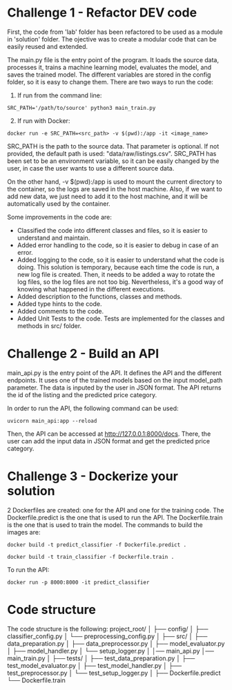 # Challenge 1 - Refactor DEV code

First, the code from 'lab' folder has been refactored to be used as a module in 'solution' folder. The ojective was to create a modular code that can be easily reused and extended.

The main.py file is the entry point of the program. It loads the source data, processes it, trains a machine learning model, evaluates the model, and saves the trained model. The different variables are stored in the config folder, so it is easy to change them. There are two ways to run the code:

1. If run from the command line:
```
SRC_PATH='/path/to/source' python3 main_train.py
```

2. If run with Docker:
```
docker run -e SRC_PATH=<src_path> -v $(pwd):/app -it <image_name>
```

SRC_PATH is the path to the source data. That parameter is optional. If not provided, the default path is used: "data/raw/listings.csv". SRC_PATH has been set to be an environment variable, so it can be easily changed by the user, in case the user wants to use a different source data.

On the other hand, -v $(pwd):/app is used to mount the current directory to the container, so the logs are saved in the host machine. Also, if we want to add new data, we just need to add it to the host machine, and it will be automatically used by the container.

Some improvements in the code are:
- Classified the code into different classes and files, so it is easier to understand and maintain.
- Added error handling to the code, so it is easier to debug in case of an error.
- Added logging to the code, so it is easier to understand what the code is doing. This solution is temporary, because each time the code is run, a new log file is created. Then, it needs to be added a way to rotate the log files, so the log files are not too big. Nevertheless, it's a good way of knowing what happened in the different executions.
- Added description to the functions, classes and methods.
- Added type hints to the code.
- Added comments to the code.
- Added Unit Tests to the code. Tests are implemented for the classes and methods in src/ folder.


# Challenge 2 - Build an API

main_api.py is the entry point of the API. It defines the API and the different endpoints. It uses one of the trained models based on the input model_path parameter. The data is inputed by the user in JSON format. The API returns the id of the listing and the predicted price category.

In order to run the API, the following command can be used:
```
uvicorn main_api:app --reload
```
Then, the API can be accessed at http://127.0.0.1:8000/docs. There, the user can add the input data in JSON format and get the predicted price category.


# Challenge 3 - Dockerize your solution

2 Dockerfiles are created: one for the API and one for the training code. The Dockerfile.predict is the one that is used to run the API. The Dockerfile.train is the one that is used to train the model. 
The commands to build the images are:
```
docker build -t predict_classifier -f Dockerfile.predict .
```
```
docker build -t train_classifier -f Dockerfile.train .
```
To run the API:
```
docker run -p 8000:8000 -it predict_classifier
```

# Code structure
The code structure is the following:
project_root/
│
├── config/
│   ├── classifier_config.py
│   └── preprocessing_config.py
│
├── src/
│   ├── data_preparation.py
│   ├── data_preprocessor.py
│   ├── model_evaluator.py
│   ├── model_handler.py
│   └── setup_logger.py
│
│── main_api.py
│── main_train.py
│
├── tests/
│   ├── test_data_preparation.py
│   ├── test_model_evaluator.py
│   ├── test_model_handler.py
│   ├── test_preprocessor.py
│   └── test_setup_logger.py
│
├── Dockerfile.predict
└── Dockerfile.train